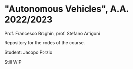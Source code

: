 # "Autonomous Vehicles", A.A. 2022/2023

Prof. Francesco Braghin, prof. Stefano Arrigoni

Repository for the codes of the course.

Student:
Jacopo Porzio

Still WIP

